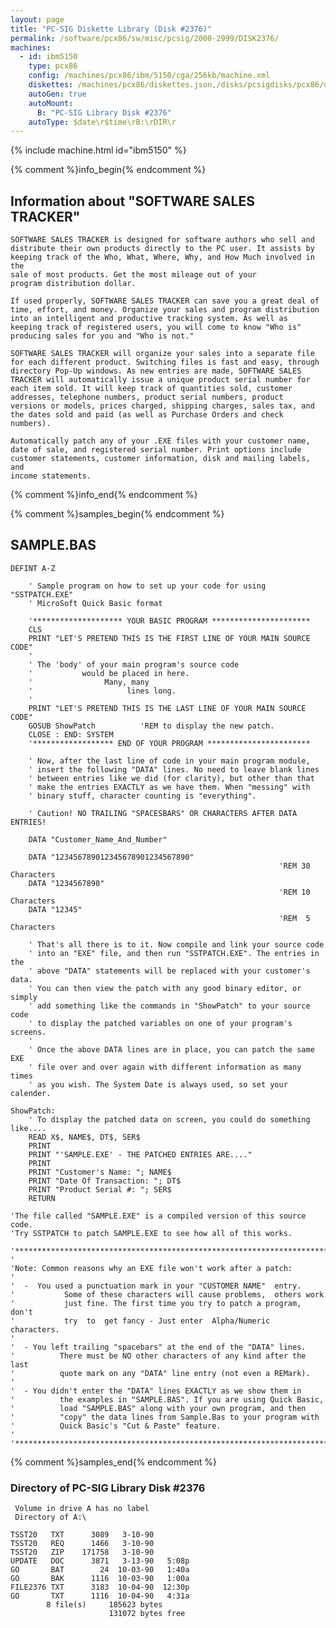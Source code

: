 ```yaml
---
layout: page
title: "PC-SIG Diskette Library (Disk #2376)"
permalink: /software/pcx86/sw/misc/pcsig/2000-2999/DISK2376/
machines:
  - id: ibm5150
    type: pcx86
    config: /machines/pcx86/ibm/5150/cga/256kb/machine.xml
    diskettes: /machines/pcx86/diskettes.json,/disks/pcsigdisks/pcx86/diskettes.json
    autoGen: true
    autoMount:
      B: "PC-SIG Library Disk #2376"
    autoType: $date\r$time\rB:\rDIR\r
---
```


{% include machine.html id="ibm5150" %}

{% comment %}info_begin{% endcomment %}

## Information about "SOFTWARE SALES TRACKER"

    SOFTWARE SALES TRACKER is designed for software authors who sell and
    distribute their own products directly to the PC user. It assists by
    keeping track of the Who, What, Where, Why, and How Much involved in the
    sale of most products. Get the most mileage out of your
    program distribution dollar.
    
    If used properly, SOFTWARE SALES TRACKER can save you a great deal of
    time, effort, and money. Organize your sales and program distribution
    into an intelligent and productive tracking system. As well as
    keeping track of registered users, you will come to know "Who is"
    producing sales for you and "Who is not."
    
    SOFTWARE SALES TRACKER will organize your sales into a separate file
    for each different product. Switching files is fast and easy, through
    directory Pop-Up windows. As new entries are made, SOFTWARE SALES
    TRACKER will automatically issue a unique product serial number for
    each item sold. It will keep track of quantities sold, customer
    addresses, telephone numbers, product serial numbers, product
    versions or models, prices charged, shipping charges, sales tax, and
    the dates sold and paid (as well as Purchase Orders and check numbers).
    
    Automatically patch any of your .EXE files with your customer name,
    date of sale, and registered serial number. Print options include
    customer statements, customer information, disk and mailing labels, and
    income statements.
{% comment %}info_end{% endcomment %}

{% comment %}samples_begin{% endcomment %}

## SAMPLE.BAS

```bas
DEFINT A-Z

	' Sample program on how to set up your code for using "SSTPATCH.EXE"
	' MicroSoft Quick Basic format

	'******************** YOUR BASIC PROGRAM **********************
	CLS
	PRINT "LET'S PRETEND THIS IS THE FIRST LINE OF YOUR MAIN SOURCE CODE"
	'
	' The 'body' of your main program's source code
	'           would be placed in here.
	'                Many, many
	'                     lines long.
	'
	PRINT "LET'S PRETEND THIS IS THE LAST LINE OF YOUR MAIN SOURCE CODE"
	GOSUB ShowPatch          'REM to display the new patch.
	CLOSE : END: SYSTEM
	'****************** END OF YOUR PROGRAM ***********************

	' Now, after the last line of code in your main program module,
	' insert the following "DATA" lines. No need to leave blank lines
	' between entries like we did (for clarity), but other than that
	' make the entries EXACTLY as we have them. When "messing" with
	' binary stuff, character counting is "everything".

	' Caution! NO TRAILING "SPACESBARS" OR CHARACTERS AFTER DATA ENTRIES!

	DATA "Customer_Name_And_Number"

	DATA "123456789012345678901234567890"
															'REM 30 Characters
	DATA "1234567890"
															'REM 10 Characters
	DATA "12345"
															'REM  5 Characters

	' That's all there is to it. Now compile and link your source code
	' into an "EXE" file, and then run "SSTPATCH.EXE". The entries in the
	' above "DATA" statements will be replaced with your customer's data.
	' You can then view the patch with any good binary editor, or simply
	' add something like the commands in "ShowPatch" to your source code
	' to display the patched variables on one of your program's screens.
	'
	' Once the above DATA lines are in place, you can patch the same EXE
	' file over and over again with different information as many times
	' as you wish. The System Date is always used, so set your calender.

ShowPatch:
	' To display the patched data on screen, you could do something like....
	READ X$, NAME$, DT$, SER$
	PRINT
	PRINT "'SAMPLE.EXE' - THE PATCHED ENTRIES ARE...."
	PRINT
	PRINT "Customer's Name: "; NAME$
	PRINT "Date Of Transaction: "; DT$
	PRINT "Product Serial #: "; SER$
	RETURN

'The file called "SAMPLE.EXE" is a compiled version of this source code.
'Try SSTPATCH to patch SAMPLE.EXE to see how all of this works.

'**********************************************************************
'
'Note: Common reasons why an EXE file won't work after a patch:
'
'  -  You used a punctuation mark in your "CUSTOMER NAME"  entry.
'           Some of these characters will cause problems,  others work
'           just fine. The first time you try to patch a program, don't
'           try  to  get fancy - Just enter  Alpha/Numeric  characters.
'
'  - You left trailing "spacebars" at the end of the "DATA" lines.
'          There must be NO other characters of any kind after the last
'          quote mark on any "DATA" line entry (not even a REMark).
'
'  - You didn't enter the "DATA" lines EXACTLY as we show them in
'          the examples in "SAMPLE.BAS". If you are using Quick Basic,
'          load "SAMPLE.BAS" along with your own program, and then
'          "copy" the data lines from Sample.Bas to your program with
'          Quick Basic's "Cut & Paste" feature.
'
'************************************************************************

```

{% comment %}samples_end{% endcomment %}

### Directory of PC-SIG Library Disk #2376

     Volume in drive A has no label
     Directory of A:\

    TSST20   TXT      3089   3-10-90
    TSST20   REQ      1466   3-10-90
    TSST20   ZIP    171758   3-10-90
    UPDATE   DOC      3871   3-13-90   5:08p
    GO       BAT        24  10-03-90   1:40a
    GO       BAK      1116  10-03-90   1:00a
    FILE2376 TXT      3183  10-04-90  12:30p
    GO       TXT      1116  10-04-90   4:31a
            8 file(s)     185623 bytes
                          131072 bytes free
